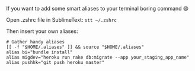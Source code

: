 If you want to add some smart aliases to your terminal boring command :smile:

Open .zshrc file in SublimeText:
`stt ~/.zshrc`

Then insert your own aliases:
```
# Gather handy aliases
[[ -f "$HOME/.aliases" ]] && source "$HOME/.aliases"
alias bi="bundle install"
alias migdev="heroku run rake db:migrate --app your_staging_app_name"
alias pushhk="git push heroku master"
```
